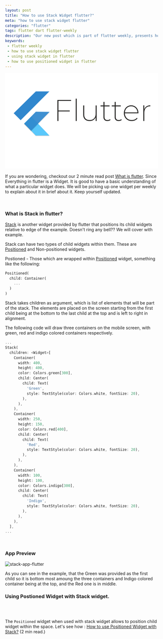 ```yaml
---
layout: post
title: "How to use Stack Widget flutter?"
meta: "how to use stack widget flutter"
categories: "flutter"
tags: flutter dart flutter-weekly
description: "Our new post which is part of flutter weekly, presents how to use Stack widget in flutter with ease."
keywords:
 - flutter weekly
 - how to use stack widget flutter
 - using stack widget in flutter
 - how to use positioned widget in flutter
---
```


![Flutter - How to use Stack Widget in flutter][flutter]

If you are wondering, checkout our 2 minute read post [What is flutter](https://sapidlabs.com/flutter/2019/08/12/what-is-flutter.html). Since Everything in flutter is a Widget. It is good to have a basic understanding of what a particular widget does. We will be picking up one widget per weekly to explain about it in brief about it. Keep yourself updated.

<br />

### What is Stack in flutter?

[Stack](https://api.flutter.dev/flutter/widgets/Stack-class.html) is another widget provided by flutter that positions its child widgets relative to edge of the example. Doesn't ring any bell?? We will cover with example.

Stack can have two types of child widgets within them. These are [Positioned](https://api.flutter.dev/flutter/widgets/Positioned-class.html) and Non-positioned widgets.

Postioned - Those which are wrapped within [Positioned](https://sapidlabs.com/flutter/2019/09/07/how-to-use-positioned-widget-in-flutter.html) widget, something like the following:

```dart
Positioned(
  child: Container(
    ...
  )
)
```

Stack takes children as argument, which is list of elements that will be part of the stack. The elements are placed on the screen starting from the first child being at the bottom to the last child at the top and is left to right in alignment.

The following code will draw three containers on the mobile screen, with green, red and indigo colored containers respectively.

```dart
...
Stack(
  children: <Widget>[
    Container(
      width: 400,
      height: 400,
      color: Colors.green[300],
      child: Center(
        child: Text(
          'Green',
          style: TextStyle(color: Colors.white, fontSize: 20),
        ),
      ),
    ),
    Container(
      width: 250,
      height: 150,
      color: Colors.red[400],
      child: Center(
        child: Text(
          'Red',
          style: TextStyle(color: Colors.white, fontSize: 20),
        ),
      ),
    ),
    Container(
      width: 100,
      height: 100,
      color: Colors.indigo[300],
      child: Center(
        child: Text(
          'Indigo',
          style: TextStyle(color: Colors.white, fontSize: 20),
        ),
      ),
    ),
  ],
...
```
<br />

### App Preview

<img src="{{ site.base_url }}/assets/images/stack-widget-flutter/stack_app.png" class="img img-center img-50-imp" alt="stack-app-flutter">

As you can see in the example, that the Green was provided as the first child so it is bottom most amoung the three containers and Indigo colored container being at the top, and the Red one is in middle.

### Using Postioned Widget with Stack widget.
<br />


<br />

The `Positioned` widget when used with stack widget allows to position child widget within the space. Let's see how : [How to use Positioned Widget with Stack?](https://sapidlabs.com/flutter/2019/09/07/how-to-use-positioned-widget-in-flutter.html) (2 min read.)

[flutter]: /assets/images/shared/flutter-sapidlabs.jpg
